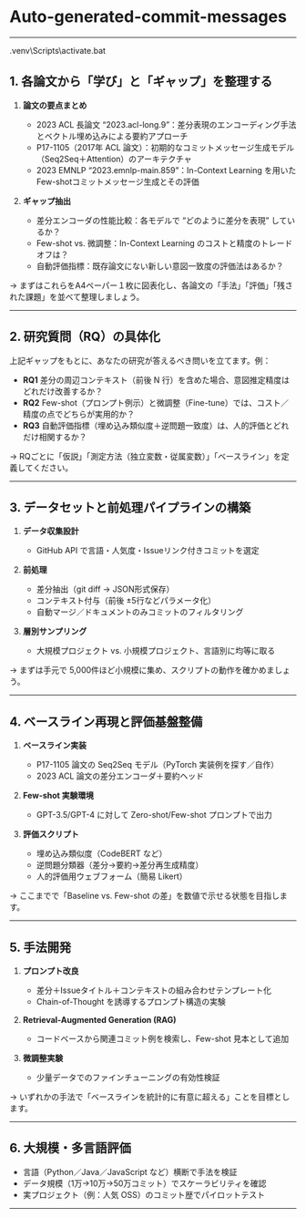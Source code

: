 # Auto-generated-commit-messages



---

.venv\Scripts\activate.bat

## 1. 各論文から「学び」と「ギャップ」を整理する

1. **論文の要点まとめ**

   * 2023 ACL 長論文 “2023.acl-long.9”：差分表現のエンコーディング手法とベクトル埋め込みによる要約アプローチ
   * P17-1105（2017年 ACL 論文）：初期的なコミットメッセージ生成モデル（Seq2Seq＋Attention）のアーキテクチャ
   * 2023 EMNLP “2023.emnlp-main.859”：In-Context Learning を用いたFew-shotコミットメッセージ生成とその評価
2. **ギャップ抽出**

   * 差分エンコーダの性能比較：各モデルで “どのように差分を表現” しているか？
   * Few-shot vs. 微調整：In-Context Learning のコストと精度のトレードオフは？
   * 自動評価指標：既存論文にない新しい意図一致度の評価法はあるか？

→ まずはこれらをA4ペーパー１枚に図表化し、各論文の「手法」「評価」「残された課題」を並べて整理しましょう。

---

## 2. 研究質問（RQ）の具体化

上記ギャップをもとに、あなたの研究が答えるべき問いを立てます。例：

* **RQ1** 差分の周辺コンテキスト（前後 N 行）を含めた場合、意図推定精度はどれだけ改善するか？
* **RQ2** Few-shot（プロンプト例示）と微調整（Fine-tune）では、コスト／精度の点でどちらが実用的か？
* **RQ3** 自動評価指標（埋め込み類似度＋逆問題一致度）は、人的評価とどれだけ相関するか？

→ RQごとに「仮説」「測定方法（独立変数・従属変数）」「ベースライン」を定義してください。

---

## 3. データセットと前処理パイプラインの構築

1. **データ収集設計**

   * GitHub API で言語・人気度・Issueリンク付きコミットを選定
2. **前処理**

   * 差分抽出（git diff → JSON形式保存）
   * コンテキスト付与（前後 ±5行などパラメータ化）
   * 自動マージ／ドキュメントのみコミットのフィルタリング
3. **層別サンプリング**

   * 大規模プロジェクト vs. 小規模プロジェクト、言語別に均等に取る

→ まずは手元で 5,000件ほど小規模に集め、スクリプトの動作を確かめましょう。

---

## 4. ベースライン再現と評価基盤整備

1. **ベースライン実装**

   * P17-1105 論文の Seq2Seq モデル（PyTorch 実装例を探す／自作）
   * 2023 ACL 論文の差分エンコーダ＋要約ヘッド
2. **Few-shot 実験環境**

   * GPT-3.5/GPT-4 に対して Zero-shot/Few-shot プロンプトで出力
3. **評価スクリプト**

   * 埋め込み類似度（CodeBERT など）
   * 逆問題分類器（差分→要約→差分再生成精度）
   * 人的評価用ウェブフォーム（簡易 Likert）

→ ここまでで「Baseline vs. Few-shot の差」を数値で示せる状態を目指します。

---

## 5. 手法開発

1. **プロンプト改良**

   * 差分＋Issueタイトル＋コンテキストの組み合わせテンプレート化
   * Chain-of-Thought を誘導するプロンプト構造の実験
2. **Retrieval-Augmented Generation (RAG)**

   * コードベースから関連コミット例を検索し、Few-shot 見本として追加
3. **微調整実験**

   * 少量データでのファインチューニングの有効性検証

→ いずれかの手法で「ベースラインを統計的に有意に超える」ことを目標とします。

---

## 6. 大規模・多言語評価

* 言語（Python／Java／JavaScript など）横断で手法を検証
* データ規模（1万→10万→50万コミット）でスケーラビリティを確認
* 実プロジェクト（例：人気 OSS）のコミット歴でパイロットテスト

---


